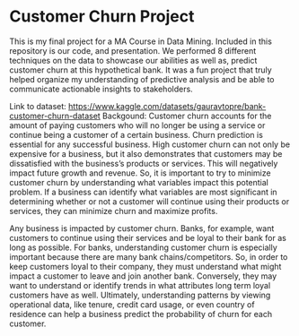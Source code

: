 #  Customer Churn Project 
This is my final project for a MA Course in Data Mining. Included in this repository is our code, and presentation. We performed 8 different techniques on the data to showcase our abilities as well as, predict customer churn at this hypothetical bank. It was a fun project that truly helped organize my understanding of predictive analysis and be able to communicate actionable insights to stakeholders. 

Link to dataset: https://www.kaggle.com/datasets/gauravtopre/bank-customer-churn-dataset
Backgound: 
Customer churn accounts for the amount of paying customers who will no longer be using a service or continue being a customer of a certain business. Churn prediction is essential for any successful business. High customer churn can not only be expensive for a business, but it also demonstrates that customers may be dissatisfied with the business’s products or services. This will negatively impact future growth and revenue. So, it is important to try to minimize customer churn by understanding what variables impact this potential problem. If a business can identify what variables are most significant in determining whether or not a customer will continue using their products or services, they can minimize churn and maximize profits.

Any business is impacted by customer churn. Banks, for example, want customers to continue using their services and be loyal to their bank for as long as possible. For banks, understanding customer churn is especially important because there are many bank chains/competitors. So, in order to keep customers loyal to their company, they must understand what might impact a customer to leave and join another bank. Conversely, they may want to understand or identify trends in what attributes long term loyal customers have as well. Ultimately, understanding patterns by viewing operational data, like tenure, credit card usage, or even country of residence can help a business predict the probability of churn for each customer.
